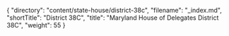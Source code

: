{
  "directory": "content/state-house/district-38c",
  "filename": "_index.md",
  "shortTitle": "District 38C",
  "title": "Maryland House of Delegates District 38C",
  "weight": 55
}
